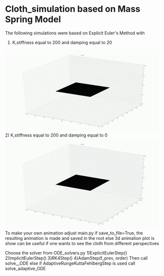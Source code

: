 # Cloth_simulation based on Mass Spring Model

 The following simulations were based on Explicit Euler's Method with 
 1) K,stiffness equal to 200 and damping equal to 20
 <img src=https://github.com/Mypathissional/Cloth_simulation/blob/master/animations/Explicit_Euler_K%3D200.0_D%3D20_stiffness%3D200%2Cinterval_length0.1.gif>
 2) K,stiffness equal to 200 and damping equal to 0
 <img src=https://github.com/Mypathissional/Cloth_simulation/blob/master/animations/Explicit_Euler_K%3D200.0_D%3D0_stiffness%3D200%2Cinterval_length0.1.gif width="600" height="300"> 
To make your own animation adjust main.py
if save_to_file=True, the resulting animation is made and saved in the root
else 3d animation plot is show can be useful if one wants to see the cloth from different perspectives

Choose the solver from ODE_solvers.py
1)ExplicitEulerStep()
2)ImplicitEulerStep()
3)RK4Step()
4)AdamStep(f_prev, order) 
Then call solve__ODE
else if AdaptiveRungeKuttaFehlbergStep is used call solve_adaptive_ODE

